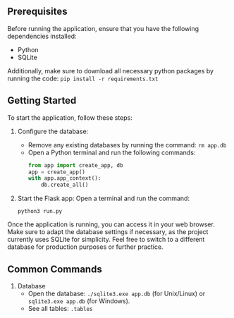 ## Prerequisites

Before running the application, ensure that you have the following dependencies installed:

- Python
- SQLite

Additionally, make sure to download all necessary python packages by running the code:
```pip install -r requirements.txt```

## Getting Started

To start the application, follow these steps:

1. Configure the database:
   - Remove any existing databases by running the command: `rm app.db`
   - Open a Python terminal and run the following commands:
     ```python
     from app import create_app, db
     app = create_app()
     with app.app_context():
         db.create_all()
     ```

2. Start the Flask app:
   Open a terminal and run the command:
   ```
   python3 run.py
   ```

Once the application is running, you can access it in your web browser. Make sure to adapt the database settings if necessary, as the project currently uses SQLite for simplicity. Feel free to switch to a different database for production purposes or further practice.

## Common Commands

1. Database
   - Open the database: `./sqlite3.exe app.db` (for Unix/Linux) or `sqlite3.exe app.db` (for Windows).
   - See all tables: `.tables`